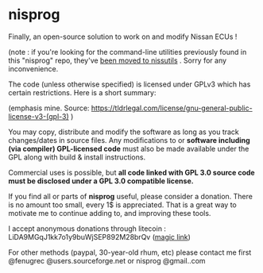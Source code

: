 # nisprog

Finally, an open-source solution to work on and modify Nissan ECUs !


(note : if you're looking for the command-line utilities previously found in this "nisprog" repo,
they've [been moved to nissutils](https://github.com/fenugrec/nissutils) . Sorry for any inconvenience.

The code (unless otherwise specified) is licensed under GPLv3 which has certain restrictions. Here is a short summary:

(emphasis mine. Source: https://tldrlegal.com/license/gnu-general-public-license-v3-(gpl-3) )

You may copy, distribute and modify the software as long as you track changes/dates in source files.
Any modifications to or **software including (via compiler) GPL-licensed code** must also be made available under the GPL along with build & install instructions.


Commercial uses is possible, but **all code linked with GPL 3.0 source code must be disclosed under a GPL 3.0 compatible license.**

If you find all or parts of **nisprog** useful, please consider a donation. There is no amount too small, every 1$ is appreciated. That is a great way to motivate me to continue adding to, and improving these tools.

I accept anonymous donations through litecoin :
 LiDA9MGqJ1kk7o1y9buWjSEP892M28brQv ([magic link](litecoin:LiDA9MGqJ1kk7o1y9buWjSEP892M28brQv))
 
For other methods (paypal, 30-year-old rhum, etc) please contact me first @fenugrec @users.sourceforge.net or nisprog @gmail..com
